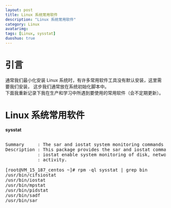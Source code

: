 ```yaml
---
layout: post
title: Linux 系统常用软件
description: "Linux 系统常用软件"
category: Linux
avatarimg:
tags: [Linux, sysstat]
duoshuo: true
---
```


# 引言

通常我们最小化安装 Linux 系统时，有许多常用软件工具没有默认安装，这里需要我们安装，
这步我们通常放在系统初始化脚本中。  
下面我重新记录下我在生产和学习中所遇到要使用的常用软件（会不定期更新）。

#  Linux 系统常用软件

**sysstat**  

<pre>

Summary     : The sar and iostat system monitoring commands
Description : This package provides the sar and iostat commands for Linux. Sar and
            : iostat enable system monitoring of disk, network, and other IO
            : activity.

[root@VM_15_187_centos ~]# rpm -ql sysstat | grep bin
/usr/bin/cifsiostat
/usr/bin/iostat
/usr/bin/mpstat
/usr/bin/pidstat
/usr/bin/sadf
/usr/bin/sar
			
</pre>
